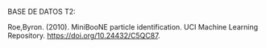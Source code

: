 BASE DE DATOS T2:

Roe,Byron. (2010). MiniBooNE particle identification. UCI Machine Learning Repository. https://doi.org/10.24432/C5QC87.
